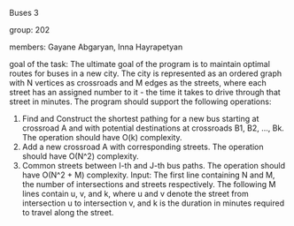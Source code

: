 Buses 3

group: 202

members: Gayane Abgaryan, Inna Hayrapetyan

goal of the task: The ultimate goal of the program is to maintain optimal routes for buses in a new city. The city is represented as an ordered graph with N vertices as crossroads and M edges as the streets, where each street has an assigned number to it - the time it takes to drive through that street in minutes. The program should support the following operations:
1. Find and Construct the shortest pathing for a new bus starting at crossroad A and with potential destinations at crossroads B1, B2, …, Bk. The operation should have O(k) complexity.
2. Add a new crossroad A with corresponding streets. The operation should have O(N^2) complexity.
3. Common streets between I-th and J-th bus paths. The operation should have O(N^2 + M) complexity.
Input:
The first line containing N and M, the number of intersections and streets respectively.
The following M lines contain u, v, and k, where u and v denote the street from intersection u to intersection v, and k is the duration in minutes required to travel along the street.

